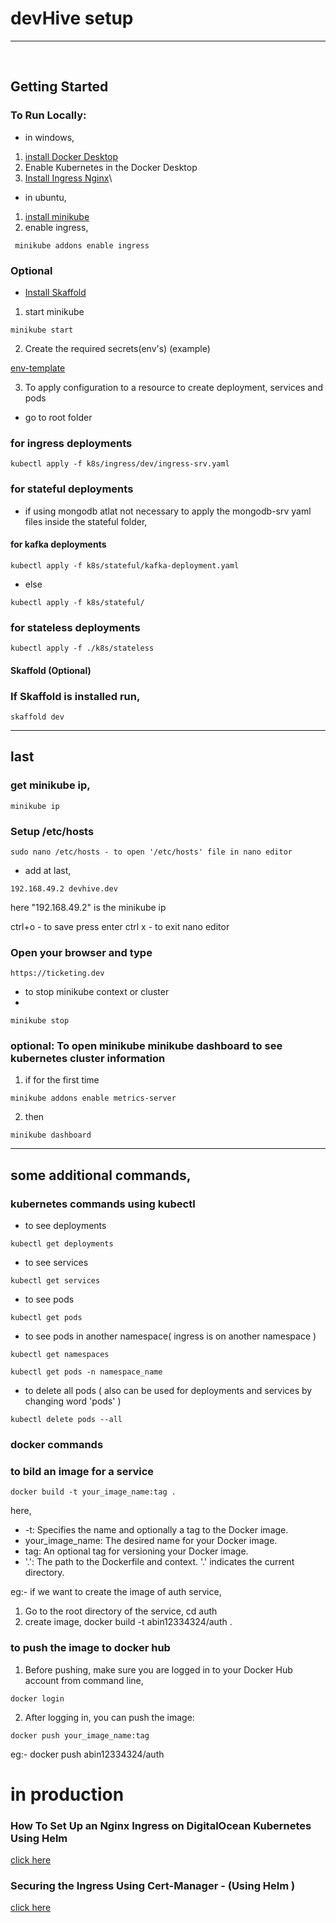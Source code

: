 # devHive setup
---

<br/>

## Getting Started
### To Run Locally:
- in windows,

1. [install Docker Desktop](https://docs.docker.com/get-docker/)
2. Enable Kubernetes in the Docker Desktop
3. [Install Ingress Nginx](https://kubernetes.github.io/ingress-nginx/deploy/)\

- in ubuntu,

1. [install minikube](https://www.linuxbuzz.com/install-minikube-on-ubuntu/) 
2. enable ingress, 
```
 minikube addons enable ingress
```

### Optional

- [Install Skaffold](https://skaffold.dev/docs/install/)
  

1. start minikube

```
minikube start
```

2. Create the required secrets(env's) (example)

[env-template](https://github.com/iam-abin/devHive/blob/master/env-template)

3. To apply configuration to a resource to create deployment, services and pods

- go to root folder

### for ingress deployments

```
kubectl apply -f k8s/ingress/dev/ingress-srv.yaml
```

### for stateful deployments

- if using mongodb atlat not necessary to apply the mongodb-srv yaml files inside the stateful folder,

#### for kafka deployments
``` 
kubectl apply -f k8s/stateful/kafka-deployment.yaml
```

- else

```
kubectl apply -f k8s/stateful/
```

### for stateless deployments

```
kubectl apply -f ./k8s/stateless
```

#### Skaffold (Optional)

### If Skaffold is installed run,

```
skaffold dev
```

---

## last

### get minikube ip,

```
minikube ip
``` 

### Setup /etc/hosts
```
sudo nano /etc/hosts - to open '/etc/hosts' file in nano editor
```

- add at last,

```
192.168.49.2 devhive.dev
```

here "192.168.49.2" is the minikube ip

ctrl+o - to save
press enter
ctrl x - to exit nano editor


### Open your browser and type 

```
https://ticketing.dev 
```

- to stop minikube context or cluster
- 
```
minikube stop
```

### optional: To open minikube minikube dashboard to see kubernetes cluster information

1. if for the first time

```
minikube addons enable metrics-server
```

2. then

```
minikube dashboard
```

---

## some additional commands,

### kubernetes commands using kubectl

- to see deployments 

```
kubectl get deployments
```
- to see services 

```
kubectl get services
```
- to see pods 

```
kubectl get pods
```    
- to see pods in another namespace( ingress is on another namespace )

```
kubectl get namespaces
```

```
kubectl get pods -n namespace_name
```    

- to delete all pods ( also can be used for deployments and services by changing word 'pods' )

```
kubectl delete pods --all
```


### docker commands

### to bild an image for a service

```
docker build -t your_image_name:tag .
```
here,
- -t: Specifies the name and optionally a tag to the Docker image.
- your_image_name: The desired name for your Docker image.
- tag: An optional tag for versioning your Docker image. 
- '.': The path to the Dockerfile and context. '.' indicates the current directory.

eg:- if we want to create the image of auth service,

1. Go to the root directory of the service,
 cd auth
2. create image,
 docker build -t abin12334324/auth .


### to push the image to docker hub

1. Before pushing, make sure you are logged in to your Docker Hub account from command line,

```
docker login
```

2. After logging in, you can push the image:

```
docker push your_image_name:tag
```

eg:- docker push abin12334324/auth


# in production


### How To Set Up an Nginx Ingress on DigitalOcean Kubernetes Using Helm 

[click here](https://www.digitalocean.com/community/tutorials/how-to-set-up-an-nginx-ingress-on-digitalocean-kubernetes-using-helm)


###  Securing the Ingress Using Cert-Manager  - (Using Helm )

[click here](https://www.digitalocean.com/community/tutorials/how-to-set-up-an-nginx-ingress-on-digitalocean-kubernetes-using-helm#step-4-securing-the-ingress-using-cert-manager)

